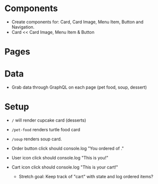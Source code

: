 # Components
  * Create components for: Card, Card Image, Menu Item, Button and Navigation.
  * Card << Card Image, Menu Item & Button

# Pages

# Data
  * Grab data through GraphQL on each page (pet food, soup, dessert)


# Setup
  * `/` will render cupcake card (desserts)
  * `/pet-food` renders turtle food card
  * `/soup` renders soup card.

  * Order button click should console.log "You ordered <quantity> of <item>."
  * User icon click should console.log "This is you!"
  * Cart icon click should console.log "This is your cart!"
    - Stretch goal: Keep track of "cart" with state and log ordered items?